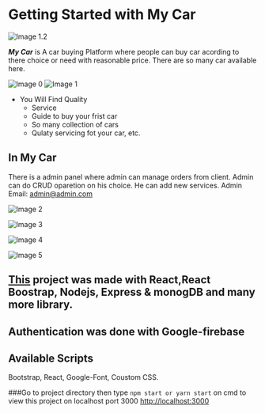 # Getting Started with My Car
![Image 1.2](https://i.ibb.co/qgKj8hX/screenshot-car-website-c1665-web-app-2021-11-24-19-52-26.png)


**_My Car_** is A car buying Platform where people can buy car acording to there choice or need with reasonable price. There are so many car available here.

<!-- <img
src=“https://i.ibb.co/82cZhRM/screenshot-localhost-3000-2021-11-01-20-35-04.png”
raw=true
alt=“Subject Pronouns”
style=“margin-left: 10px;”
/> -->

![Image 0](https://i.ibb.co/SVp3ztw/screenshot-localhost-3000-2021-11-15-23-23-54.png)
![Image 1](https://i.ibb.co/BtmPh33/screenshot-localhost-3000-2021-11-15-23-27-52.png)


- You Will Find Quality
  - Service
  - Guide to buy your frist car
  - So many collection of cars
  - Qulaty servicing fot your car, etc.

## In My Car

There is a admin panel where admin can manage orders from client. Admin can do CRUD oparetion on his choice. He can add new services.
Admin Email: admin@admin.com


![ Image 2](https://i.ibb.co/h7yHHBw/screenshot-localhost-3000-2021-11-15-23-29-47.png)

![ Image 3](https://i.ibb.co/Lx5CG7X/screenshot-car-website-c1665-web-app-2021-11-24-19-48-44.png)

![ Image 4](https://i.ibb.co/kcm9FTd/screenshot-localhost-3000-2021-11-15-23-30-36.png)

![ Image 5](https://i.ibb.co/fdvDjH3/screenshot-car-website-c1665-web-app-2021-11-24-19-48-27.png)


## [This](https://car-website-c1665.web.app) project was made with React,React Boostrap, Nodejs, Express & monogDB and many more library.

## Authentication was done with Google-firebase

## Available Scripts

Bootstrap, React, Google-Font, Coustom CSS.

###Go to project directory then type `npm start or yarn start` on cmd to view this project on localhost port 3000
[http://localhost:3000](http://localhost:3000)
